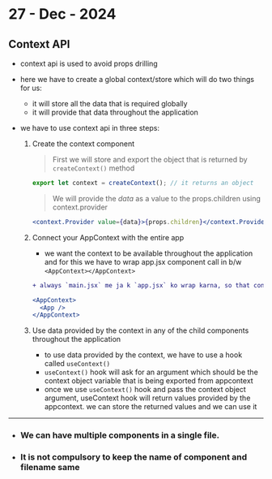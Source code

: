 # 27 - Dec - 2024

## Context API

- context api is used to avoid props drilling
- here we have to create a global context/store which will do two things for us:

  - it will store all the data that is required globally
  - it will provide that data throughout the application

- we have to use context api in three steps:

  1. Create the context component

     > First we will store and export the object that is returned by `createContext()` method

     ```jsx
     export let context = createContext(); // it returns an object
     ```

     > We will provide the _data_ as a value to the props.children using context.provider

     ```jsx
     <context.Provider value={data}>{props.children}</context.Provider>
     ```

  2. Connect your AppContext with the entire app

     - we want the context to be available throughout the application and for this we have to wrap app.jsx component call in b/w `<AppContext></AppContext>`

     ```diff
     + always `main.jsx` me ja k `app.jsx` ko wrap karna, so that context/store throughout the app kaam kre like this ⬇️
     ```

     ```jsx
     <AppContext>
       <App />
     </AppContext>
     ```

  3. Use data provided by the context in any of the child components throughout the application

     - to use data provided by the context, we have to use a hook called `useContext()`
     - `useContext()` hook will ask for an argument which should be the context object variable that is being exported from appcontext
     - once we use `useContext()` hook and pass the context object argument, useContext hook will return values provided by the appcontext. we can store the returned values and we can use it

---

- ### We can have multiple components in a single file.

- ### It is not compulsory to keep the name of component and filename same
